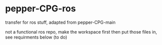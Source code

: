 # pepper-CPG-ros
transfer for ros stuff, adapted from pepper-CPG-main


not a functional ros repo, make the workspace first then put those files in, see requirments below (to do)
